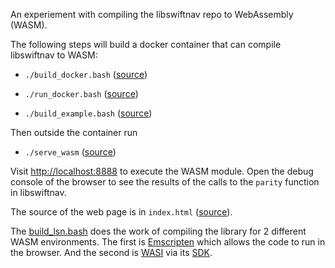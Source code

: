 An experiement with compiling the libswiftnav repo to WebAssembly (WASM).

The following steps will build a docker container that can compile
libswiftnav to WASM:

- `./build_docker.bash` ([source](./build_docker.bash))

- `./run_docker.bash` ([source](./run_docker.bash))

- `./build_example.bash` ([source](./build_example.bash))

Then outside the container run

- `./serve_wasm` ([source](./serve_wasm))

Visit [http://localhost:8888](http://localhost:8888) to execute the WASM
module.  Open the debug console of the browser to see the results of the calls
to the `parity` function in libswiftnav.

The source of the web page is in `index.html` ([source](./index.html)).

The [build_lsn.bash](./build_lsn.bash) does the work of compiling the library for 2 different WASM environments.
The first is [Emscripten](https://emscripten.org/) which allows the code to run in the browser.  And the second
is [WASI](https://wasi.dev/) via its [SDK](https://github.com/CraneStation/wasi-sdk).
